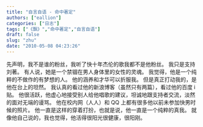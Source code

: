 ```yaml
---
title: "自言自语 - 命中著定"
authors: ["eallion"]
categories: ["日志"]
tags: ["《飘》","命中著定","自言自语"]
draft: false
slug: "zhu"
date: "2010-05-08 04:23:26"
---
```


先声明，我不是谁的粉丝，我听了快十年杰伦的歌我都不是他粉丝。
我只是支持刘著。
有人说，她是一个禁锢在男人身体里的女性的灵魂。
我觉得，他是一个纯粹的不做作的有梦想的人。
他的涵养和才华可以折服我。
但是真正打动我的，是他在台上的坦然。
我认真的看过他的新浪博客（虽然只有两篇），看过他的百度 i 贴。
他很活跃，他虚心地接受别人给他唱歌的建议，坦诚地跟支持者交流，淡然的面对无端的谩骂。
他在校内网（人人）和 QQ 上都有很多他以前未参加快男时候的照片。
他一直是这样的穿着打扮，也就是说，他一直是一个纯粹的真我。
就像他自己说的，我也觉得，他活得很阳光很健康，很阳刚。
